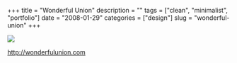+++
title = "Wonderful Union"
description = ""
tags = ["clean", "minimalist", "portfolio"]
date = "2008-01-29"
categories = ["design"]
slug = "wonderful-union"
+++


 

  <div id="screens-thumbs" class="clearfix">
    <div class="txt-center" id="design-submission"><a href="http://wonderfulunion.com/"><img id='bluga-thumbnail-1055' class='bluga-thumbnail large' src='//media.konigi.com/bluga/
wt47f281da37c38_0.jpg'/></a></div>  
  </div>   
<p><a href="http://wonderfulunion.com/">http://wonderfulunion.com</a></p>




